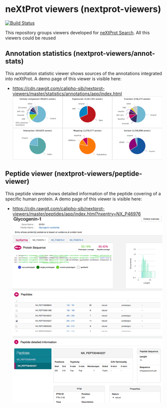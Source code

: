 # neXtProt viewers (nextprot-viewers)

[![Build Status](https://travis-ci.org/calipho-sib/nextprot-viewers.svg?branch=master)](https://travis-ci.org/calipho-sib/nextprot-viewers)

This repository groups viewers developed for [neXtProt Search](https://search.nextprot.org).
All this viewers could be reused


## Annotation statistics (nextprot-viewers/annot-stats)

This annotation statistic viewer shows sources of the annotations integrated into neXtProt.
A demo page of this viewer is visible here:
* https://cdn.rawgit.com/calipho-sib/nextprot-viewers/master/statistics/annotations/app/index.html
![Annotation statistic viewer](./statistics/annotations/app/assets/img/annot-stats-screenshot.png)


## Peptide viewer (nextprot-viewers/peptide-viewer)

This peptide viewer shows detailed information of the peptide covering of a specific human protein.
A demo page of this viewer is visible here:
* https://cdn.rawgit.com/calipho-sib/nextprot-viewers/master/peptides/app/index.html?nxentry=NX_P46976
![Peptide viewer](./peptides/app/assets/img/ScrSht_peptide-viewer.png)

